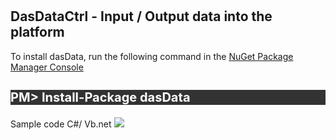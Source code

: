 # <h2>DasDataCtrl - Input / Output data into the platform</h2> 
To install dasData, run the following command in the <a href='https://docs.nuget.org/consume/package-manager-console'>NuGet Package Manager Console </a>
<h3 style='background:#333;color:white;font-size:20px;'> PM> Install-Package dasData </h3>

Sample code C#/ Vb.net 
<img src="https://dasdata.co/img/img_soap/send_das.jpg"/>

